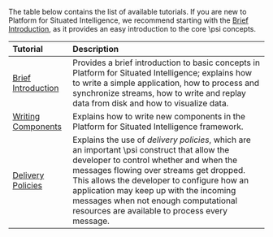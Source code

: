 The table below contains the list of available tutorials. If you are new to Platform for Situated Intelligence, we recommend starting with the [Brief Introduction](Brief-Introduction), as it provides an easy introduction to the core \\psi concepts.

| Tutorial | Description |
| :---- | :----------------- |
| [Brief Introduction](Brief-Introduction) | Provides a brief introduction to basic concepts in Platform for Situated Intelligence; explains how to write a simple application, how to process and synchronize streams, how to write and replay data from disk and how to visualize data. | 
| [Writing Components](Writing-Components) | Explains how to write new components in the Platform for Situated Intelligence framework. | 
| [Delivery Policies](Delivery-Policies) | Explains the use of _delivery policies_, which are an important \\psi construct that allow the developer to control whether and when the messages flowing over streams get dropped. This allows the developer to configure how an application may keep up with the incoming messages when not enough computational resources are available to process every message. |